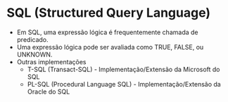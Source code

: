 # SQL (Structured Query Language)

- Em SQL, uma expressão lógica é frequentemente chamada de predicado.
- Uma expressão lógica pode ser avaliada como TRUE, FALSE, ou UNKNOWN.
- Outras implementações
    - T-SQL (Transact-SQL) - Implementação/Extensão da Microsoft do SQL
    - PL-SQL (Procedural Language SQL) - Implementação/Extensão da Oracle do SQL


